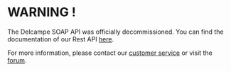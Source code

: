 # WARNING !
The Delcampe SOAP API was officially decommissioned. You can find the documentation of our Rest API [here](https://github.com/Delcampe/delcampe-apirest-client).

For more information, please contact our [customer service](https://www.delcampe.net/en_GB/contact/customer) or visit the [forum](https://www.delcampe.net/en_GB/forum/api-users).

